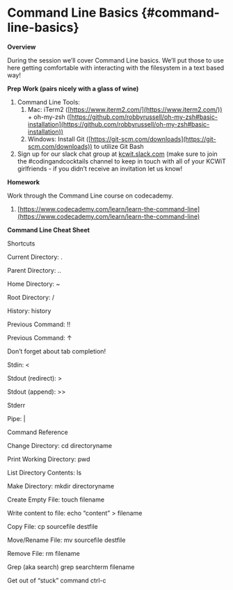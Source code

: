 # Command Line Basics {#command-line-basics}

**Overview**

During the session we’ll cover Command Line basics. We’ll put those to use here getting comfortable with interacting with the filesystem in a text based way!

**Prep Work (pairs nicely with a glass of wine)**

1.  Command Line Tools:
    1.  Mac: iTerm2 ([https://www.iterm2.com/](https://www.iterm2.com/)) + oh-my-zsh ([https://github.com/robbyrussell/oh-my-zsh#basic-installation](https://github.com/robbyrussell/oh-my-zsh#basic-installation))
    2.  Windows: Install Git ([https://git-scm.com/downloads](https://git-scm.com/downloads)) to utilize Git Bash
2.  Sign up for our slack chat group at [kcwit.slack.com](http://kcwit.slack.com) (make sure to join the #codingandcocktails channel to keep in touch with all of your KCWiT girlfriends - if you didn’t receive an invitation let us know!

**Homework**

Work through the Command Line course on codecademy.

1.  [https://www.codecademy.com/learn/learn-the-command-line](https://www.codecademy.com/learn/learn-the-command-line)

**Command Line Cheat Sheet**

Shortcuts

Current Directory: .

Parent Directory: ..

Home Directory: ~

Root Directory: /

History: history

Previous Command: !!

Previous Command: ↑

Don’t forget about tab completion!

Stdin: &lt;

Stdout (redirect): &gt;

Stdout (append): &gt;&gt;

Stderr

Pipe: |

Command Reference

Change Directory: cd directoryname

Print Working Directory: pwd

List Directory Contents: ls

Make Directory: mkdir directoryname

Create Empty File: touch filename

Write content to file: echo “content” &gt; filename

Copy File: cp sourcefile destfile

Move/Rename File: mv sourcefile destfile

Remove File: rm filename

Grep (aka search) grep searchterm filename

Get out of “stuck” command ctrl-c